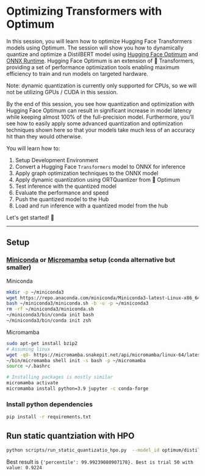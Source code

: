 # Optimizing Transformers with Optimum

In this session, you will learn how to optimize Hugging Face Transformers models using Optimum. The session will show you how to dynamically quantize and optimize a DistilBERT model using [Hugging Face Optimum](https://huggingface.co/docs/optimum/index) and [ONNX Runtime](https://onnxruntime.ai/). Hugging Face Optimum is an extension of 🤗 Transformers, providing a set of performance optimization tools enabling maximum efficiency to train and run models on targeted hardware.

Note: dynamic quantization is currently only supported for CPUs, so we will not be utilizing GPUs / CUDA in this session.

By the end of this session, you see how quantization and optimization with Hugging Face Optimum can result in significant increase in model latency while keeping almost 100% of the full-precision model. Furthermore, you’ll see how to easily apply some advanced quantization and optimization techniques shown here so that your models take much less of an accuracy hit than they would otherwise. 

You will learn how to:
1. Setup Development Environment
2. Convert a Hugging Face `Transformers` model to ONNX for inference
3. Apply graph optimization techniques to the ONNX model
4. Apply dynamic quantization using ORTQuantizer from 🤗 Optimum
5. Test inference with the quantized model
6. Evaluate the performance and speed
7. Push the quantized model to the Hub
8. Load and run inference with a quantized model from the hub

Let's get started! 🚀

---

## Setup


### [Miniconda](https://waylonwalker.com/install-miniconda/#installing-miniconda-on-linux) or [Micromamba](https://labs.epi2me.io/conda-or-mamba-for-production/) setup (conda alternative but smaller)

Miniconda
```bash
mkdir -p ~/miniconda3
wget https://repo.anaconda.com/miniconda/Miniconda3-latest-Linux-x86_64.sh -O ~/miniconda3/miniconda.sh
bash ~/miniconda3/miniconda.sh -b -u -p ~/miniconda3
rm -rf ~/miniconda3/miniconda.sh
~/miniconda3/bin/conda init bash
~/miniconda3/bin/conda init zsh
```

Micromamba
```bash
sudo apt-get install bzip2
# Assuming linux
wget -qO- https://micromamba.snakepit.net/api/micromamba/linux-64/latest -o test | tar -xvj -C ~/
~/bin/micromamba shell init -s bash -p ~/micromamba
source ~/.bashrc

# Installing packages is mostly similar
micromamba activate
micromamba install python=3.9 jupyter -c conda-forge
```

### Install python dependencies

```bash
pip install -r requirements.txt
```


## Run static quantziation with HPO 

```bash
python scripts/run_static_quantizatio_hpo.py  --model_id optimum/distilbert-base-uncased-finetuned-banking77 
```
Best result is `{'percentile': 99.99239080907178}. Best is trial 50 with value: 0.9224`
